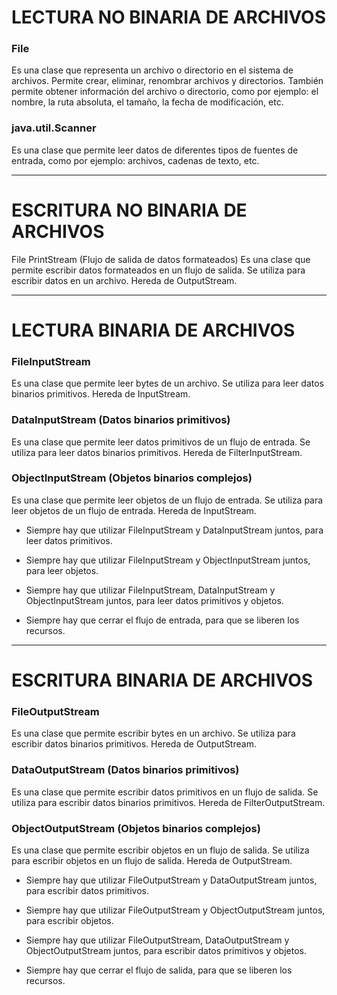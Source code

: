 # LECTURA NO BINARIA DE ARCHIVOS

### File
Es una clase que representa un archivo o directorio en el sistema de archivos. Permite crear, eliminar, renombrar archivos y directorios. También permite obtener información del archivo o directorio, como por ejemplo: el nombre, la ruta absoluta, el tamaño, la fecha de modificación, etc.

### java.util.Scanner
Es una clase que permite leer datos de diferentes tipos de fuentes de entrada, como por ejemplo: archivos, cadenas de texto, etc. 


_______________________________________________________________


# ESCRITURA NO BINARIA DE ARCHIVOS

File PrintStream (Flujo de salida de datos formateados)
Es una clase que permite escribir datos formateados en un flujo de salida. Se utiliza para escribir datos en un archivo.
Hereda de OutputStream.


_______________________________________________________________


# LECTURA BINARIA DE ARCHIVOS

### FileInputStream 
Es una clase que permite leer bytes de un archivo. 
Se utiliza para leer datos binarios primitivos. 
Hereda de InputStream.

### DataInputStream (Datos binarios primitivos) 
Es una clase que permite leer datos primitivos de un flujo de entrada.
Se utiliza para leer datos binarios primitivos.
Hereda de FilterInputStream.

### ObjectInputStream (Objetos binarios complejos)
Es una clase que permite leer objetos de un flujo de entrada.
Se utiliza para leer objetos de un flujo de entrada.
Hereda de InputStream.

- Siempre hay que utilizar FileInputStream y DataInputStream juntos, para leer datos primitivos.

- Siempre hay que utilizar FileInputStream y ObjectInputStream juntos, para leer objetos.
  
- Siempre hay que utilizar FileInputStream, DataInputStream y ObjectInputStream juntos, para leer datos primitivos y objetos.
  
- Siempre hay que cerrar el flujo de entrada, para que se liberen los recursos.


_______________________________________________________________


# ESCRITURA BINARIA DE ARCHIVOS

### FileOutputStream
Es una clase que permite escribir bytes en un archivo.
Se utiliza para escribir datos binarios primitivos.
Hereda de OutputStream.

### DataOutputStream (Datos binarios primitivos)
Es una clase que permite escribir datos primitivos en un flujo de salida.
Se utiliza para escribir datos binarios primitivos.
Hereda de FilterOutputStream.

### ObjectOutputStream (Objetos binarios complejos)
Es una clase que permite escribir objetos en un flujo de salida.
Se utiliza para escribir objetos en un flujo de salida.
Hereda de OutputStream.

- Siempre hay que utilizar FileOutputStream y DataOutputStream juntos, para escribir datos primitivos.
  
- Siempre hay que utilizar FileOutputStream y ObjectOutputStream juntos, para escribir objetos.
  
- Siempre hay que utilizar FileOutputStream, DataOutputStream y ObjectOutputStream juntos, para escribir datos primitivos y objetos.
  
- Siempre hay que cerrar el flujo de salida, para que se liberen los recursos.
